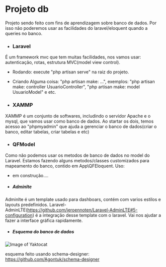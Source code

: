 # Projeto db

Projeto sendo feito com fins de aprendizagem sobre banco de dados. Por isso não poderemos usar as facilidades do laravel/eloquent quando a queries no banco. 

* ### Laravel
É um framework mvc que tem muitas facilidades, nos vamos usar: autenticação, rotas, estrutura MVC(model view control).  

* Rodando: execute "php artisan serve" na raiz do projeto.
* Criando Alguma coisa: "php artisan make: ...", exemplos: "php artisan make: controller UsuarioController", "php artisan make: model UsuarioModel" e etc.

* ### XAMMP
XAMMP é um conjunto de softwares, includindo o servidor Apache e o mysql, que vamos usar como banco de dados. Ao startar os dois, temos acesso ao "phpmyadmin" que ajuda a gerenciar o banco de dados(criar o banco, editar tabelas, criar tabelas e etc)

* ### QFModel
Como não podemos usar os metodos de banco de dados no model do Laravel. Estamos fazendo alguns metodos/classes customizados para mapeamento do banco, contido em App\QFEloquent. Uso:

* em construção....

* ##### Adminlte
Adminlte é um template usado para dashboars, contém com varios estilos e layouts predefinidos. Laravel-AdminLTE(https://github.com/jeroennoten/Laravel-AdminLTE#5-configuration) é a integração desse template com o laravel. Vai nos ajudar  a fazer a interface gráfica rapidamente.

* ##### Esquema do banco de dados  
![Image of Yaktocat](https://i.imgur.com/8H5PAR3g.png)

esquema feito usando schema-designer: https://github.com/Agontuk/schema-designer
